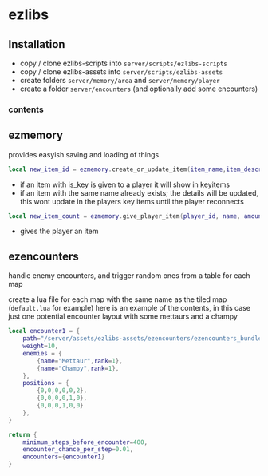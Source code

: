 # ezlibs

## Installation
- copy / clone ezlibs-scripts into `server/scripts/ezlibs-scripts`
- copy / clone ezlibs-assets into `server/scripts/ezlibs-assets`
- create folders `server/memory/area` and `server/memory/player`
- create a folder `server/encounters` (and optionally add some encounters)

### contents

## ezmemory
provides easyish saving and loading of things.

```lua
local new_item_id = ezmemory.create_or_update_item(item_name,item_description,is_key)
```
- if an item with is_key is given to a player it will show in keyitems
- if an item with the same name already exists; the details will be updated, this wont update in the players key items until the player reconnects

```lua
local new_item_count = ezmemory.give_player_item(player_id, name, amount)
```
- gives the player an item

## ezencounters
handle enemy encounters, and trigger random ones from a table for each map

create a lua file for each map with the same name as the tiled map (`default.lua` for example)
here is an example of the contents, in this case just one potential encounter layout with some mettaurs and a champy

```lua
local encounter1 = {
    path="/server/assets/ezlibs-assets/ezencounters/ezencounters_bundle.zip",
    weight=10,
    enemies = {
        {name="Mettaur",rank=1},
        {name="Champy",rank=1},
    },
    positions = {
        {0,0,0,0,0,2},
        {0,0,0,0,1,0},
        {0,0,0,1,0,0}
    },
}

return {
    minimum_steps_before_encounter=400,
    encounter_chance_per_step=0.01,
    encounters={encounter1}
}
```